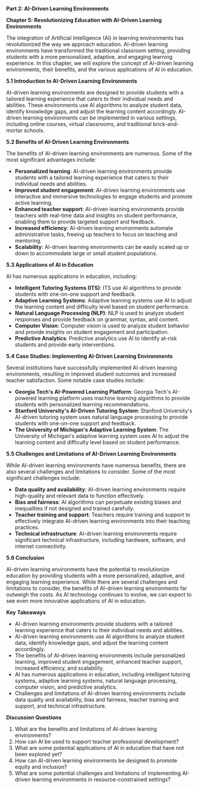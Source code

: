 **Part 2: AI-Driven Learning Environments**

**Chapter 5: Revolutionizing Education with AI-Driven Learning Environments**

The integration of Artificial Intelligence (AI) in learning environments has revolutionized the way we approach education. AI-driven learning environments have transformed the traditional classroom setting, providing students with a more personalized, adaptive, and engaging learning experience. In this chapter, we will explore the concept of AI-driven learning environments, their benefits, and the various applications of AI in education.

**5.1 Introduction to AI-Driven Learning Environments**

AI-driven learning environments are designed to provide students with a tailored learning experience that caters to their individual needs and abilities. These environments use AI algorithms to analyze student data, identify knowledge gaps, and adjust the learning content accordingly. AI-driven learning environments can be implemented in various settings, including online courses, virtual classrooms, and traditional brick-and-mortar schools.

**5.2 Benefits of AI-Driven Learning Environments**

The benefits of AI-driven learning environments are numerous. Some of the most significant advantages include:

* **Personalized learning**: AI-driven learning environments provide students with a tailored learning experience that caters to their individual needs and abilities.
* **Improved student engagement**: AI-driven learning environments use interactive and immersive technologies to engage students and promote active learning.
* **Enhanced teacher support**: AI-driven learning environments provide teachers with real-time data and insights on student performance, enabling them to provide targeted support and feedback.
* **Increased efficiency**: AI-driven learning environments automate administrative tasks, freeing up teachers to focus on teaching and mentoring.
* **Scalability**: AI-driven learning environments can be easily scaled up or down to accommodate large or small student populations.

**5.3 Applications of AI in Education**

AI has numerous applications in education, including:

* **Intelligent Tutoring Systems (ITS)**: ITS use AI algorithms to provide students with one-on-one support and feedback.
* **Adaptive Learning Systems**: Adaptive learning systems use AI to adjust the learning content and difficulty level based on student performance.
* **Natural Language Processing (NLP)**: NLP is used to analyze student responses and provide feedback on grammar, syntax, and content.
* **Computer Vision**: Computer vision is used to analyze student behavior and provide insights on student engagement and participation.
* **Predictive Analytics**: Predictive analytics use AI to identify at-risk students and provide early interventions.

**5.4 Case Studies: Implementing AI-Driven Learning Environments**

Several institutions have successfully implemented AI-driven learning environments, resulting in improved student outcomes and increased teacher satisfaction. Some notable case studies include:

* **Georgia Tech's AI-Powered Learning Platform**: Georgia Tech's AI-powered learning platform uses machine learning algorithms to provide students with personalized learning recommendations.
* **Stanford University's AI-Driven Tutoring System**: Stanford University's AI-driven tutoring system uses natural language processing to provide students with one-on-one support and feedback.
* **The University of Michigan's Adaptive Learning System**: The University of Michigan's adaptive learning system uses AI to adjust the learning content and difficulty level based on student performance.

**5.5 Challenges and Limitations of AI-Driven Learning Environments**

While AI-driven learning environments have numerous benefits, there are also several challenges and limitations to consider. Some of the most significant challenges include:

* **Data quality and availability**: AI-driven learning environments require high-quality and relevant data to function effectively.
* **Bias and fairness**: AI algorithms can perpetuate existing biases and inequalities if not designed and trained carefully.
* **Teacher training and support**: Teachers require training and support to effectively integrate AI-driven learning environments into their teaching practices.
* **Technical infrastructure**: AI-driven learning environments require significant technical infrastructure, including hardware, software, and internet connectivity.

**5.6 Conclusion**

AI-driven learning environments have the potential to revolutionize education by providing students with a more personalized, adaptive, and engaging learning experience. While there are several challenges and limitations to consider, the benefits of AI-driven learning environments far outweigh the costs. As AI technology continues to evolve, we can expect to see even more innovative applications of AI in education.

**Key Takeaways**

* AI-driven learning environments provide students with a tailored learning experience that caters to their individual needs and abilities.
* AI-driven learning environments use AI algorithms to analyze student data, identify knowledge gaps, and adjust the learning content accordingly.
* The benefits of AI-driven learning environments include personalized learning, improved student engagement, enhanced teacher support, increased efficiency, and scalability.
* AI has numerous applications in education, including intelligent tutoring systems, adaptive learning systems, natural language processing, computer vision, and predictive analytics.
* Challenges and limitations of AI-driven learning environments include data quality and availability, bias and fairness, teacher training and support, and technical infrastructure.

**Discussion Questions**

1. What are the benefits and limitations of AI-driven learning environments?
2. How can AI be used to support teacher professional development?
3. What are some potential applications of AI in education that have not been explored yet?
4. How can AI-driven learning environments be designed to promote equity and inclusion?
5. What are some potential challenges and limitations of implementing AI-driven learning environments in resource-constrained settings?